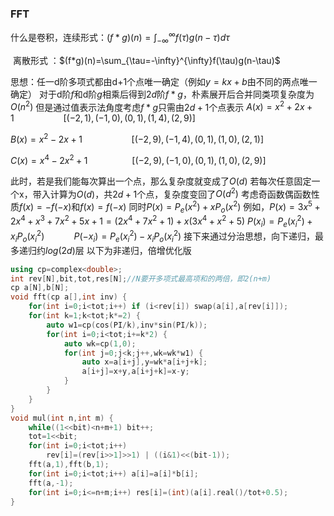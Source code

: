 ### FFT

什么是卷积，连续形式：$(f*g)(n)=\int_{-\infty}^{\infty}f(\tau)g(n-\tau)d\tau$ 

​		       离散形式 ：$(f*g)(n)=\sum_{\tau=-\infty}^{\infty}f(\tau)g(n-\tau)$ 

思想：任一d阶多项式都由d+1个点唯一确定（例如$y=kx+b$由不同的两点唯一确定）
对于d阶$f$和d阶$g$相乘后得到$2d$阶$f*g$，朴素展开后合并同类项复杂度为$O(n^2)$
但是通过值表示法角度考虑$f*g$只需由$2d+1$个点表示
$A(x)=x^2+2x+1~~~~~~~~~~~~~~~~~~~~[(-2,1),(-1,0),(0,1),(1,4),(2,9)]$  

$B(x)=x^2-2x+1~~~~~~~~~~~~~~~~~~~~[(-2,9),(-1,4),(0,1),(1,0),(2,1)]$ 

$C(x)=x^4-2x^2+1~~~~~~~~~~~~~~~~~~[(-2,9),(-1,0),(0,1),(1,0),(2,9)]$ 

此时，若是我们能每次算出一个点，那么复杂度就变成了$O(d)$ 
若每次任意固定一个x，带入计算为$O(d)$，共$2d+1$个点，复杂度变回了$O(d^2)$ 
考虑奇函数偶函数性质$f(x)=-f(-x)$和$f(x)=f(-x)$ 
同时$P(x)=P_e(x^2)+xP_o(x^2)$ 
例如，$P(x)=3x^5+2x^4+x^3+7x^2+5x+1=(2x^4+7x^2+1)+x(3x^4+x^2+5)$ 
$P(x_i)=P_e(x_i^2)+x_iP_o(x_i^2)~~~~~~~~~~~~P(-x_i)=P_e(x_i^2)-x_iP_o(x_i^2)$ 
接下来通过分治思想，向下递归，最多递归约$log(2d)$层 
以下为非递归，倍增优化版

```c++
using cp=complex<double>;
int rev[N],bit,tot,res[N];//N要开多项式最高项和的两倍，即2(n+m)
cp a[N],b[N];
void fft(cp a[],int inv) {
    for(int i=0;i<tot;i++) if (i<rev[i]) swap(a[i],a[rev[i]]);
    for(int k=1;k<tot;k*=2) {
        auto w1=cp(cos(PI/k),inv*sin(PI/k));
        for(int i=0;i<tot;i+=k*2) {
            auto wk=cp(1,0);
            for(int j=0;j<k;j++,wk=wk*w1) {
                auto x=a[i+j],y=wk*a[i+j+k];
                a[i+j]=x+y,a[i+j+k]=x-y;
            }
        }
    }
}
void mul(int n,int m) {
    while((1<<bit)<n+m+1) bit++;
    tot=1<<bit;
    for(int i=0;i<tot;i++)
        rev[i]=(rev[i>>1]>>1) | ((i&1)<<(bit-1));
    fft(a,1),fft(b,1);
    for(int i=0;i<tot;i++) a[i]=a[i]*b[i];
    fft(a,-1);
    for(int i=0;i<=n+m;i++) res[i]=(int)(a[i].real()/tot+0.5);
}
```

